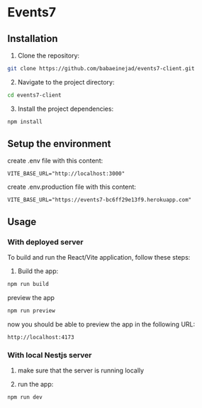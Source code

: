 # Events7

## Installation

1. Clone the repository:

```bash
git clone https://github.com/babaeinejad/events7-client.git
```

2. Navigate to the project directory:

```bash
cd events7-client
```

3. Install the project dependencies:

```bash
npm install
```

## Setup the environment

create .env file with this content:

`VITE_BASE_URL="http://localhost:3000"`

create .env.production file with this content:

`VITE_BASE_URL="https://events7-bc6ff29e13f9.herokuapp.com"`

## Usage

### With deployed server

To build and run the React/Vite application, follow these steps:

1. Build the app:

```bash
npm run build
```

preview the app

```bash
npm run preview
```

now you should be able to preview the app in the following URL:

`http://localhost:4173`

### With local Nestjs server

1. make sure that the server is running locally

2. run the app:

```bash
npm run dev
```
